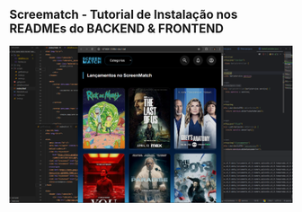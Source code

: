 ## Screematch - Tutorial de Instalação nos READMEs do BACKEND & FRONTEND
![Screenmatch](https://raw.githubusercontent.com/MartnsDev/Screenmatch-Web/main/Screenmatch.png)
